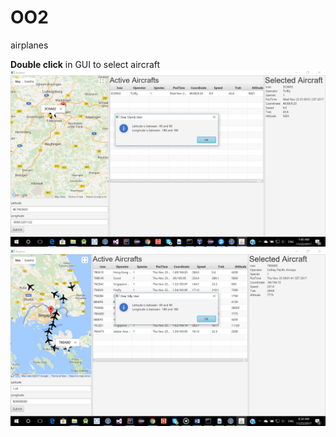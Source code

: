# OO2
airplanes 

<b>Double click</b> in GUI to select aircraft </br>
![](/img/gui6.png?raw=true "GUI Lab 6")
![](/img/gui61.png?raw=true "GUI Lab 6")
